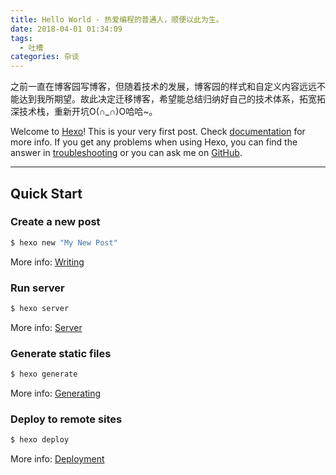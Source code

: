 ```yaml
---
title: Hello World - 热爱编程的普通人，顺便以此为生。
date: 2018-04-01 01:34:09
tags:
  - 吐槽
categories: 杂谈
---
```


之前一直在博客园写博客，但随着技术的发展，博客园的样式和自定义内容远远不能达到我所期望。故此决定迁移博客，希望能总结归纳好自己的技术体系，拓宽拓深技术栈，重新开坑O(∩_∩)O哈哈~。

Welcome to [Hexo](https://hexo.io/)! This is your very first post. Check [documentation](https://hexo.io/docs/) for more info. If you get any problems when using Hexo, you can find the answer in [troubleshooting](https://hexo.io/docs/troubleshooting.html) or you can ask me on [GitHub](https://github.com/hexojs/hexo/issues).

---
<!-- more -->

## Quick Start

### Create a new post

``` bash
$ hexo new "My New Post"
```

More info: [Writing](https://hexo.io/docs/writing.html)

### Run server

``` bash
$ hexo server
```

More info: [Server](https://hexo.io/docs/server.html)

### Generate static files

``` bash
$ hexo generate
```

More info: [Generating](https://hexo.io/docs/generating.html)

### Deploy to remote sites

``` bash
$ hexo deploy
```

More info: [Deployment](https://hexo.io/docs/deployment.html)
